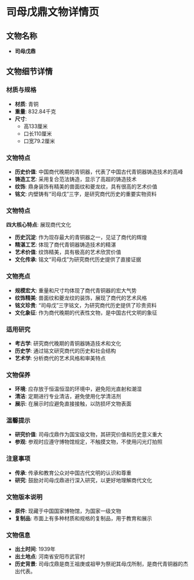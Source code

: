 # 司母戊鼎文物详情页

## 文物名称
- **司母戊鼎**

## 文物细节详情

### 材质与规格
- **材质**: 青铜
- **重量**: 832.84千克
- **尺寸**:
  - 高133厘米
  - 口长110厘米
  - 口宽79.2厘米

### 文物特点
- **历史价值**: 中国商代晚期的青铜器，代表了中国古代青铜器铸造技术的高峰
- **铸造工艺**:  采用复合范法铸造，显示了高超的铸造技术
- **纹饰**: 鼎身装饰有精美的兽面纹和夔龙纹，具有很高的艺术价值
- **铭文**: 内壁铸有“司母戊”三字，是研究商代历史的重要实物资料
### 文物特点
**四大核心特点**: 展现商代文化
  - **历史沉淀**: 作为现存最大的青铜器之一，见证了商代的辉煌
  - **精湛工艺**: 体现了商代青铜器铸造技术的精湛
  - **艺术价值**: 纹饰精美，具有极高的艺术欣赏价值
  - **文化传承**: 铭文“司母戊”为研究商代历史提供了直接证据
### 文物亮点
- **规模宏大**: 重量和尺寸均体现了商代青铜器的宏大气势
- **纹饰精美**: 兽面纹和夔龙纹的装饰，展现了商代的艺术风格
- **铭文珍贵**: “司母戊”三字铭文，为研究商代历史提供了珍贵资料
- **文化象征**: 作为商代晚期的代表性文物，是中国古代文明的象征
### 适用研究
- **考古学**: 研究商代晚期的青铜器铸造技术和文化
- **历史学**: 通过铭文研究商代的历史和社会结构
- **艺术学**: 分析商代的艺术风格和审美特点
### 文物保养
- **环境**: 应存放于恒温恒湿的环境中，避免阳光直射和潮湿
- **清洁**: 定期进行专业清洁，避免使用化学清洁剂
- **展示**: 在展示时应避免直接接触，以防损坏文物表面
### 温馨提示
- **研究价值**: 司母戊鼎作为国宝级文物，其研究价值和历史意义重大
- **参观**: 参观时应遵守博物馆规定，不触摸文物，不使用闪光灯拍照
### 注意事项
- **传承**: 传承和教育公众对中国古代文明的认识和尊重
- **研究**: 鼓励对司母戊鼎进行深入研究，以更好地理解商代文化
### 文物版本说明
- **原件**: 现藏于中国国家博物馆，为国家一级文物
- **复制品**: 市面上有多种材质和规格的复制品，用于教育和展示
### 文物信息
- **出土时间**: 1939年
- **出土地点**: 河南省安阳市武官村
- **历史背景**: 司母戊鼎是商王祖庚或祖甲为祭祀其母戊所制，是商代青铜器的杰出代表。
